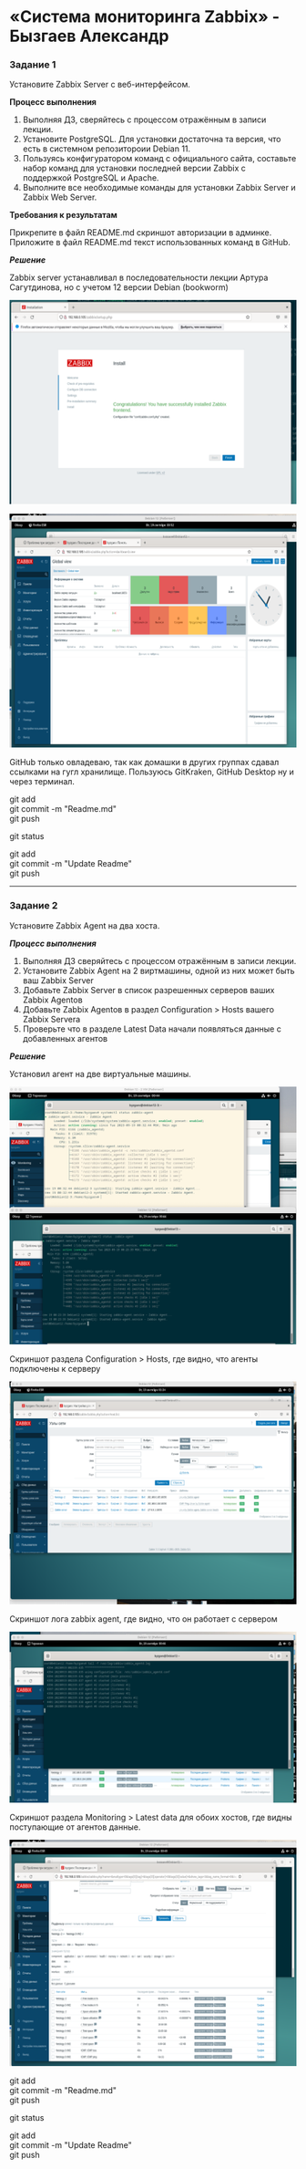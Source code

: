 # «Система мониторинга Zabbix» - Бызгаев Александр

### Задание 1

Установите Zabbix Server с веб-интерфейсом.

**Процесс выполнения**

1) Выполняя ДЗ, сверяйтесь с процессом отражённым в записи лекции.
2) Установите PostgreSQL. Для установки достаточна та версия, что есть в системном репозитороии Debian 11.
3) Пользуясь конфигуратором команд с официального сайта, составьте набор команд для установки последней версии Zabbix с поддержкой PostgreSQL и Apache.
4) Выполните все необходимые команды для установки Zabbix Server и Zabbix Web Server.  

**Требования к результатам**  

Прикрепите в файл README.md скриншот авторизации в админке.  
Приложите в файл README.md текст использованных команд в GitHub.

 ***Решение***

 Zabbix server устанавливал в последовательности лекции Артура Сагутдинова, но с учетом 12 версии Debian (bookworm) 
 
![Image alt](https://github.com/Byzgaev-I/Monitoring-System-Zabbix-1/blob/main/Авторизация.png)

![Image alt](https://github.com/Byzgaev-I/Monitoring-System-Zabbix-1/blob/main/Авторизация%202.png)

GitHub только овладеваю, так как домашки в других группах сдавал ссылками на гугл хранилище.
Пользуюсь GitKraken, GitHub Desktop ну и через терминал.

git add  
git commit -m "Readme.md"  
git push  
  
git status  
  
git add  
git commit -m "Update Readme"  
git push  

---

### Задание 2

Установите Zabbix Agent на два хоста.

***Процесс выполнения***

 1. Выполняя ДЗ сверяйтесь с процессом отражённым в записи лекции.
 2. Установите Zabbix Agent на 2 виртмашины, одной из них может быть ваш Zabbix Server
 3. Добавьте Zabbix Server в список разрешенных серверов ваших Zabbix Agentов
 4. Добавьте Zabbix Agentов в раздел Configuration > Hosts вашего Zabbix Servera
 5. Проверьте что в разделе Latest Data начали появляться данные с добавленных агентов

 ***Решение***

Установил агент на две виртуальные машины.

![Image alt](https://github.com/Byzgaev-I/Monitoring-System-Zabbix-1/blob/main/Агент%20на%202%20машины.png)

Скриншот раздела Configuration > Hosts, где видно, что агенты подключены к серверу

![Image alt](https://github.com/Byzgaev-I/Monitoring-System-Zabbix-1/blob/main/Конф_Хост.png)

Скриншот лога zabbix agent, где видно, что он работает с сервером

![Image alt](https://github.com/Byzgaev-I/Monitoring-System-Zabbix-1/blob/main/Лог.png)

Скриншот раздела Monitoring > Latest data для обоих хостов, где видны поступающие от агентов данные.

![Image alt](https://github.com/Byzgaev-I/Monitoring-System-Zabbix-1/blob/main/Latest%20Data.png)

 git add      
 git commit -m "Readme.md"    
 git push   
 
 git status
 
 git add    
 git commit -m "Update Readme"    
 git push  
 
